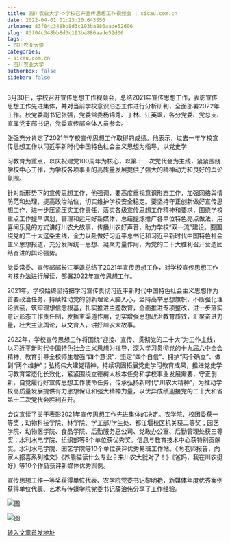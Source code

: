 ```yaml
---
title: 四川农业大学->学校召开宣传思想工作视频会 | sicau.com.cn
date: 2022-04-01 01:23:20.643556
urlname: 83f04c348bb8d3c193ba886aade52d06
slug: 83f04c348bb8d3c193ba886aade52d06
tags: 
- 四川农业大学
categories:
- sicau.com.cn
- 四川农业大学
authorbox: false
sidebar: false
---
```

3月30日，学校召开宣传思想工作视频会，总结2021年宣传思想工作，表彰宣传思想工作先进集体，并对当前学校意识形态工作进行分析研判，全面部署2022年工作。校党委副书记张强，党委常委杨锦秀、丁林、江英飒，各分党委、党总支、直属党支部书记，党委宣传部全体人员参会。

张强充分肯定了2021年学校宣传思想工作取得的成绩。他表示，过去一年学校宣传思想工作以习近平新时代中国特色社会主义思想为指导，以党史学
<!--more-->
习教育为重点，以庆祝建党100周年为核心，以第十一次党代会为主线，紧紧围绕学校中心工作，为学校各项事业的高质量发展提供了强大的精神动力和良好的舆论氛围。

针对新形势下的宣传思想工作，他强调，要高度重视意识形态工作，加强网络舆情防范和处理，提高政治站位，切实维护学校安全稳定。要坚持守正创新做好宣传思想工作，进一步压紧压实工作责任，落实各级宣传思想工作精神和要求，围绕学校重点工作提早谋划，管理和运用好新媒体，总结提炼推广各单位特色亮点做法，用喜闻乐见的方式讲好川农大故事，传播川农好声音，助力学校“双一流”建设。要围绕党的二十大这条主线，全力以赴做好习近平总书记和习近平新时代中国特色社会主义思想报道，充分发挥统一思想、凝聚力量作用，为党的二十大胜利召开营造团结奋进的舆论强势。

党委常委、宣传部部长江英飒总结了2021年宣传思想工作，对学校宣传思想工作考核办法进行解读，部署2022年宣传思想工作。

2021年，学校始终坚持把学习宣传贯彻习近平新时代中国特色社会主义思想作为首要政治任务，持续推动党的创新理论入脑入心，坚持高举思想旗帜，不断强化理论武装，筑牢理想信念根基，扎实推进主题教育，全面推进专项整改，进一步落实意识形态工作责任制，发挥主渠道作用，切实增强思想政治教育质效，汇聚奋进力量，壮大主流舆论，以文育人，讲好川农大故事。

2022年，学校宣传思想工作将围绕“迎接、宣传、贯彻党的二十大”为工作主线，以习近平新时代中国特色社会主义思想为指导，深入学习贯彻党的十九届六中全会精神，教育引导全校师生增强“四个意识”、坚定“四个自信”、拥护“两个确立”、做到“两个维护”；弘扬伟大建党精神，持续巩固拓展党史学习教育成果，推进党史学习教育常态化长效化，紧紧围绕立德树人根本任务和学校事业发展需要，守正创新，自觉履行好宣传思想工作使命任务，传承弘扬新时代“川农大精神”，为推动学校高质量发展提供有力思想保证和强大精神力量，以优异成绩迎接党的二十大和省第十二次党代会胜利召开。

会议宣读了关于表彰2021年宣传思想工作先进集体的决定。农学院、校团委获一等奖；动物科技学院、林学院、学工部/学生处、都江堰校区机关获二等奖；园艺学院、动物医学院、食品学院、后勤服务总公司、党政办公室、后勤管理处获三等奖；水利水电学院、组织部等8个单位获优秀奖。信息与教育技术中心获特别贡献奖。水利水电学院、园艺学院等10个单位获评优秀易班工作站。《向老师报告，向家人报喜系列推文》《养熊猫读什么专业？来川农大就对了！》《爸妈，我在川农挺好》等10个作品获评新媒体优秀案例。

宣传思想工作一等奖获得单位代表、农学院党委书记黎明艳，新媒体年度优秀案例获得单位代表、艺术与传媒学院党委书记薛治伟分享了工作经验。

![图](https://news.sicau.edu.cn/__local/D/C6/59/64AEB4569FAC7A870104ED2D321_B82E6585_167CF.jpg)

![图](https://news.sicau.edu.cn/__local/0/ED/1C/DD45402122DFEEE82FD066985A3_7B154EE4_21222.jpg)

[转入文章首发地址](https://news.sicau.edu.cn/info/1135/67147.htm)